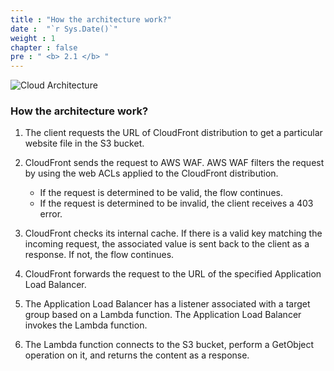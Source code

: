 ```yaml
---
title : "How the architecture work?"
date :  "`r Sys.Date()`" 
weight : 1
chapter : false
pre : " <b> 2.1 </b> "
---
```


![Cloud Architecture](/images/2/WS1_Step.svg?featherlight=false&width=90pc)
### How the architecture work?

1. The client requests the URL of CloudFront distribution to get a particular website file in the S3 bucket.

2. CloudFront sends the request to AWS WAF. AWS WAF filters the request by using the web ACLs applied to the CloudFront distribution. 
    - If the request is determined to be valid, the flow continues. 
    - If the request is determined to be invalid, the client receives a 403 error.

3. CloudFront checks its internal cache. If there is a valid key matching the incoming request, the associated value is sent back to the client as a response. If not, the flow continues.

4. CloudFront forwards the request to the URL of the specified Application Load Balancer.

5. The Application Load Balancer has a listener associated with a target group based on a Lambda function. The Application Load Balancer invokes the Lambda function.

6. The Lambda function connects to the S3 bucket, perform a GetObject operation on it, and returns the content as a response.



